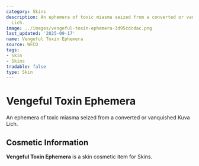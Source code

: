 ```yaml
---
category: Skins
description: An ephemera of toxic miasma seized from a converted or vanquished Kuva
  Lich.
image: ../images/vengeful-toxin-ephemera-3d95cdcdac.png
last_updated: '2025-09-17'
name: Vengeful Toxin Ephemera
source: WFCD
tags:
- Skin
- Skins
tradable: false
type: Skin
---
```


# Vengeful Toxin Ephemera

An ephemera of toxic miasma seized from a converted or vanquished Kuva Lich.

## Cosmetic Information

**Vengeful Toxin Ephemera** is a skin cosmetic item for Skins.

